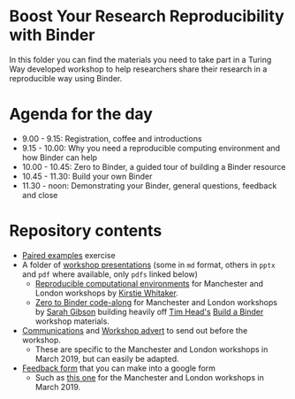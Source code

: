 # Boost Your Research Reproducibility with Binder

In this folder you can find the materials you need to take part in a Turing Way developed workshop to help researchers share their research in a reproducible way using Binder.

# Agenda for the day

* 9.00 - 9.15: Registration, coffee and introductions
* 9.15 - 10.00: Why you need a reproducible computing environment and how Binder can help
* 10.00 - 10.45: Zero to Binder, a guided tour of building a Binder resource
* 10.45 - 11.30: Build your own Binder
* 11.30 - noon: Demonstrating your Binder, general questions, feedback and close

# Repository contents

* [Paired examples](paired_examples.md) exercise
* A folder of [workshop presentations](workshop-presentations) (some in `md` format, others in `pptx` and `pdf` where available, only `pdfs` linked below)
  * [Reproducible computational environments](workshop-presentations/ReproducibleComputationalEnvironment.pdf) for Manchester and London workshops by [Kirstie Whitaker](https://github.com/KirstieJane).
  * [Zero to Binder code-along](workshop-presentations/zero-to-binder.md) for Manchester and London workshops by [Sarah Gibson](https://github.com/sgibson91) building heavily off [Tim Head's](https://github.com/betatim) [Build a Binder](https://build-a-binder.github.io/) workshop materials.
* [Communications](before_workshop.md) and [Workshop advert](workshop_advert.md) to send out before the workshop.
  * These are specific to the Manchester and London workshops in March 2019, but can easily be adapted.
* [Feedback form](feedback_form.md) that you can make into a google form
  * Such as [this one](https://goo.gl/forms/DZGFMPJ4EPClc4qK2) for the Manchester and London workshops in March 2019.
